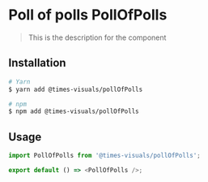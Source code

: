 # Poll of polls PollOfPolls

> This is the description for the component

## Installation

```bash
# Yarn
$ yarn add @times-visuals/pollOfPolls

# npm
$ npm add @times-visuals/pollOfPolls
```

## Usage

```js
import PollOfPolls from '@times-visuals/pollOfPolls';

export default () => <PollOfPolls />;
```
